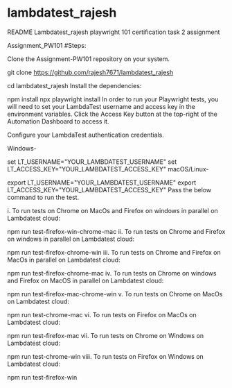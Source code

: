 # lambdatest_rajesh
README
Lambdatest_rajesh
playwright 101 certification task 2 assignment

Assignment_PW101
#Steps:

Clone the Assignment-PW101 repository on your system.

 git clone https://github.com/rajesh7671/lambdatest_rajesh


cd lambdatest_rajesh
Install the dependencies:

npm install
npx playwright install
In order to run your Playwright tests, you will need to set your LambdaTest username and access key in the environment variables. Click the Access Key button at the top-right of the Automation Dashboard to access it.

Configure your LambdaTest authentication credentials.

Windows-

set LT_USERNAME="YOUR_LAMBDATEST_USERNAME"
set LT_ACCESS_KEY="YOUR_LAMBDATEST_ACCESS_KEY"
macOS/Linux-

export LT_USERNAME="YOUR_LAMBDATEST_USERNAME"
export LT_ACCESS_KEY="YOUR_LAMBDATEST_ACCESS_KEY"
Pass the below command to run the test.

i. To run tests on Chrome on MacOs and Firefox on windows in parallel on Lambdatest cloud:

 npm run test-firefox-win-chrome-mac 
ii. To run tests on Chrome and Firefox on windows in parallel on Lambdatest cloud:

 npm run test-firefox-chrome-win
iii. To run tests on Chrome and Firefox on MacOs in parallel on Lambdatest cloud:

 npm run test-firefox-chrome-mac
iv. To run tests on Chrome on windows and Firefox on MacOS in parallel on Lambdatest cloud:

 npm run test-firefox-mac-chrome-win 
v. To run tests on Chrome on MacOs on Lambdatest cloud:

 npm run test-chrome-mac
vi. To run tests on Firefox on MacOs on Lambdatest cloud:

 npm run test-firefox-mac
vii. To run tests on Chrome on Windows on Lambdatest cloud:

 npm run test-chrome-win
viii. To run tests on Firefox on Windows on Lambdatest cloud:

 npm run test-firefox-win
